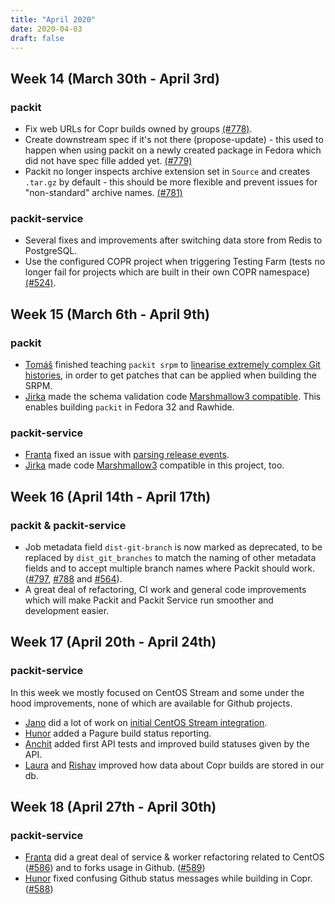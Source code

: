 ```yaml
---
title: "April 2020"
date: 2020-04-03
draft: false
---
```


## Week 14 (March 30th - April 3rd)

### packit

- Fix web URLs for Copr builds owned by groups [(#778)].
- Create downstream spec if it's not there (propose-update) - this used to happen when using packit on a newly created package in Fedora which did not have spec fille added yet. [(#779)]
- Packit no longer inspects archive extension set in `Source` and creates `.tar.gz` by default - this should be more flexible and prevent issues for "non-standard" archive names. [(#781)]

### packit-service

- Several fixes and improvements after switching data store from Redis to PostgreSQL.
- Use the configured COPR project when triggering Testing Farm (tests no longer fail for projects which are built in their own COPR namespace) [(#524)].

[(#778)]: https://github.com/packit-service/packit/pull/778
[(#779)]: https://github.com/packit-service/packit/pull/779
[(#781)]: https://github.com/packit-service/packit/pull/781
[(#524)]: https://github.com/packit-service/packit-service/pull/524

## Week 15 (March 6th - April 9th)

### packit

- [Tomáš] finished teaching `packit srpm` to [linearise extremely complex Git
  histories], in order to get patches that can be applied when building the
  SRPM.
- [Jirka] made the schema validation code [Marshmallow3 compatible]. This
  enables building `packit` in Fedora 32 and Rawhide.

### packit-service

- [Franta] fixed an issue with [parsing release events].
- [Jirka] made code [Marshmallow3] compatible in this project, too.

[tomáš]: https://github.com/TomasTomecek
[jirka]: https://github.com/jpopelka
[franta]: https://github.com/lachmanfrantisek
[linearise extremely complex git histories]: https://github.com/packit-service/packit/pull/766
[marshmallow3 compatible]: https://github.com/packit-service/packit/pull/775
[marshmallow3]: https://github.com/packit-service/packit-service/pull/538
[parsing release events]: https://github.com/packit-service/packit-service/issues/536

## Week 16 (April 14th - April 17th)

### packit & packit-service

- Job metadata field `dist-git-branch` is now marked as deprecated, to be
  replaced by `dist_git_branches` to match the naming of other metadata fields
  and to accept multiple branch names where Packit should work. ([#797],
  [#788] and [#564]).
- A great deal of refactoring, CI work and general code improvements which
  will make Packit and Packit Service run smoother and development easier.

[#797]: https://github.com/packit-service/packit/pull/797
[#788]: https://github.com/packit-service/packit/pull/788
[#564]: https://github.com/packit-service/packit-service/pull/564

## Week 17 (April 20th - April 24th)

### packit-service

In this week we mostly focused on CentOS Stream and
some under the hood improvements,
none of which are available for Github projects.

- [Jano] did a lot of work on [initial CentOS Stream integration].
- [Hunor] added a Pagure build status reporting.
- [Anchit] added first API tests and improved build statuses given by the API.
- [Laura] and [Rishav] improved how data about Copr builds are stored in our db.

[anchit]: https://github.com/IceWreck
[hunor]: https://github.com/csomh
[jano]: https://github.com/sakalosj
[laura]: https://github.com/lbarcziova
[rishav]: https://github.com/rishavanand
[initial centos stream integration]: https://github.com/packit-service/packit-service/pull/515

## Week 18 (April 27th - April 30th)

### packit-service

- [Franta] did a great deal of service & worker refactoring related to CentOS ([#586])
  and to forks usage in Github. ([#589])
- [Hunor] fixed confusing Github status messages while building in Copr. ([#588])

[#586]: https://github.com/packit-service/packit-service/pull/586
[#588]: https://github.com/packit-service/packit-service/pull/588
[#589]: https://github.com/packit-service/packit-service/pull/589
